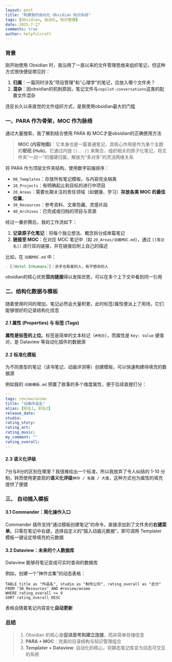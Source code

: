 ```yaml
---
layout: post
title: "构建我的自动化 Obsidian 知识系统"
tags: [Obsidian, 自动化, 知识管理]
date: 2025-7-27
comments: true
author: helpfulcraft
---
```


### 背景

刚开始使用 Obsidian 时，我沿用了一直以来的文件管理思维来组织笔记，但这种方式很快便捉襟见肘：

1.  **归属**：一篇同时涉及“项目管理”和“心理学”的笔记，应放入哪个文件夹？
2.  **混杂**：因obsidian的机制原因，笔记文件与`copilot-conversations`这类的配置文件混杂

违反长久以来直觉的文件组织方式，是我使用obsidian最大的门槛

### 一、PARA 作为骨架，MOC 作为脉络

通过大量搜索，我了解到结合使用 PARA 和 MOC才是obsidian的正确使用方法

> **MOC (内容地图)**：它本身也是一篇普通笔记，其核心作用是作为某个主题的**枢纽 (Hub)**。它通过内链 `[[...]]` 来聚合、组织相关的原子化笔记，将文件夹“一对一”的僵硬归属，解放为“多对多”的灵活网络关系

将 PARA 作为顶层文件夹结构，使用数字前缀排序：

*   `00_Templates`：存放所有笔记模板，与内容完全隔离
*   `10_Projects`：有明确起止和目标的进行中项目
*   `20_Areas`：需要长期关注的责任领域（如健康、学习）**存放各类 MOC 的最佳位置**。
*   `30_Resources`：参考资料、文章剪藏、灵感片段
*   `40_Archives`：已完成或归档的项目与资源

经过一番折腾后，我的工作流如下：

1.  **记录原子化笔记**：将每个独立想法、概念拆分成单篇笔记
2.  **链接至 MOC**：在对应 MOC 笔记中（如 `20_Areas/动画MOC.md`），通过 `[[笔记名]]` 进行双向链接，并在链接后附上自己的描述

比如，在 `动画MOC.md` 中：
```markdown
- [[Hotel Inhumans]]：杀手也有爱的人，有不想杀的人
```
obsidian的核心优势**双向链接**得以发挥优势，可以在多个上下文中看到同一引用

### 二、结构化数据与模板

随着使用时间的增加，笔记必然会大量积累，此时标签/属性便派上了用场，它们能够很好的记录结构化信息

#### 2.1 属性 (Properties) 与 标签 (Tags)

**属性是标签的上位**。标签是简单的文本标记（`#待办`），而属性是 `Key: Value` 键值对，是 Dataview 等自动化插件的数据源

#### 2.2 标准化模板
为不同类型的笔记（读书笔记、动画评测等）创建模板，可以快速构建待填充的数据源

例如我的 `动画模板.md` 预置了故事的多个维度属性，便于后续直接打分：
```yaml
---
tags: review/anime
title: "动画作品名"
alias: [别名1, 别名2]
release_date: 
studio: 
rating_story: 
rating_art: 
rating_music: 
my_comment: ""
rating_overall: 
---
```

#### 2.3 语义化评级

7分与8分的区别在哪里？我很难给出一个标准，所以我放弃了令人纠结的 1-10 分制，转而使用更直观的**语义化评级**`神作 / 有趣 / 大雷`，这种方式也为属性的填充提供了便捷

### 三、 自动插入模板

#### 3.1 Commander：简化操作入口

Commander 插件支持“通过模板创建笔记”的命令，直接添加到了文件夹的**右键菜单**。只需在笔记中右键，选择自定义的“插入动画元数据”，即可调用 Templater 模板一键设定带填充的元数据


#### 3.2 Dataview：未来的个人数据库
Dataview 能够将笔记变成可实时查询的数据库

例如，创建一个“神作合集”的动态表格：
````
TABLE title as "作品名", studio as "制作公司", rating_overall as "总分"
FROM "30_Resources" AND #review/anime
WHERE rating_overall >= 9
SORT rating_overall DESC
````
表格会随着笔记内容变化**自动更新**


### 总结
> 1.  Obsidian 的核心是**促进思考和建立连接**，而非简单存储信息
> 2.  **PARA + MOC**：完美的目录结构与知识管理组合
> 3.  **Templater + Dataview**: 自动化的核心，将静态笔记库变为动态可交互的系统